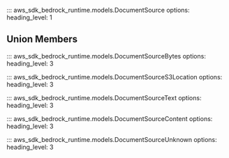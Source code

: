 ::: aws_sdk_bedrock_runtime.models.DocumentSource
    options:
        heading_level: 1

## Union Members

::: aws_sdk_bedrock_runtime.models.DocumentSourceBytes
    options:
        heading_level: 3

::: aws_sdk_bedrock_runtime.models.DocumentSourceS3Location
    options:
        heading_level: 3

::: aws_sdk_bedrock_runtime.models.DocumentSourceText
    options:
        heading_level: 3

::: aws_sdk_bedrock_runtime.models.DocumentSourceContent
    options:
        heading_level: 3

::: aws_sdk_bedrock_runtime.models.DocumentSourceUnknown
    options:
        heading_level: 3
